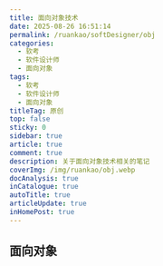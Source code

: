 ```yaml
---
title: 面向对象技术
date: 2025-08-26 16:51:14
permalink: /ruankao/softDesigner/obj
categories:
  - 软考
  - 软件设计师
  - 面向对象
tags:
  - 软考
  - 软件设计师
  - 面向对象
titleTag: 原创
top: false
sticky: 0
sidebar: true
article: true
comment: true
description: 关于面向对象技术相关的笔记
coverImg: /img/ruankao/obj.webp
docAnalysis: true
inCatalogue: true
autoTitle: true
articleUpdate: true
inHomePost: true
---
```


## 面向对象